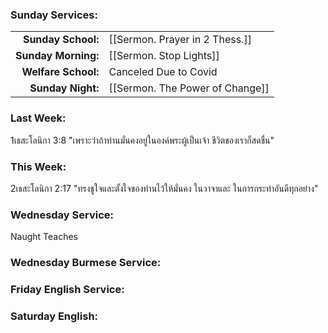 ### Sunday Services:
|                     |                                 |
| -------------------:|:------------------------------- |
|  **Sunday School:** | [[Sermon. Prayer in 2 Thess.]]  |
| **Sunday Morning:** | [[Sermon. Stop Lights]]         |
| **Welfare School:** | Canceled Due to Covid           |
|   **Sunday Night:** | [[Sermon. The Power of Change]] |
### Last Week: 
1เธสะโลนิกา 3:8 "เพราะว่าถ้าท่านมั่นคงอยู่ในองค์พระผู้เป็นเจ้า ชีวิตของเราก็สดชื่น"
### This Week:
2เธสะโลนิกา 2:17 "ทรงชูใจและตั้งใจของท่านไว้ให้มั่นคง ในวาจาและ ในการกระทำอันดีทุกอย่าง"
### Wednesday Service:
Naught Teaches
### Wednesday Burmese Service:

### Friday English Service:

### Saturday English:
